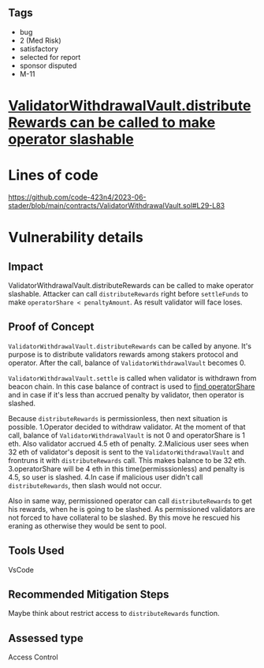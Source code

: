 ## Tags

- bug
- 2 (Med Risk)
- satisfactory
- selected for report
- sponsor disputed
- M-11

# [ValidatorWithdrawalVault.distributeRewards can be called to make operator slashable](https://github.com/code-423n4/2023-06-stader-findings/issues/86) 

# Lines of code

https://github.com/code-423n4/2023-06-stader/blob/main/contracts/ValidatorWithdrawalVault.sol#L29-L83


# Vulnerability details

## Impact
ValidatorWithdrawalVault.distributeRewards can be called to make operator slashable. Attacker can call `distributeRewards` right before `settleFunds` to make `operatorShare < penaltyAmount`. As result validator will face loses.

## Proof of Concept
`ValidatorWithdrawalVault.distributeRewards` can be called by anyone. It's purpose is to distribute validators rewards among stakers protocol and operator. After the call, balance of `ValidatorWithdrawalVault` becomes 0.

`ValidatorWithdrawalVault.settle` is called when validator is withdrawn from beacon chain. In this case balance of contract is used to [find operatorShare](https://github.com/code-423n4/2023-06-stader/blob/main/contracts/ValidatorWithdrawalVault.sol#L62) and in case if it's less than accrued penalty by validator, then operator is slashed.

Because  `distributeRewards` is permissionless, then next situation is possible.
1.Operator decided to withdraw validator. At the moment of that call, balance of `ValidatorWithdrawalVault` is not 0 and operatorShare is 1 eth. Also validator accrued 4.5 eth of penalty.
2.Malicious user sees when 32 eth of validator's deposit is sent to the `ValidatorWithdrawalVault` and frontruns it with `distributeRewards` call. This makes balance to be 32 eth.
3.operatorShare will be 4 eth in this time(permisssionless) and penalty is 4.5, so user is slashed.
4.In case if malicious user didn't call `distributeRewards`, then slash would not occur.

Also in same way, permissioned operator can call `distributeRewards` to get his rewards, when he is going to be slashed. As permissioned validators are not forced to have collateral to be slashed. By this move he rescued his eraning as otherwise they would be sent to pool.
## Tools Used
VsCode
## Recommended Mitigation Steps
Maybe think about restrict access to `distributeRewards` function.


## Assessed type

Access Control